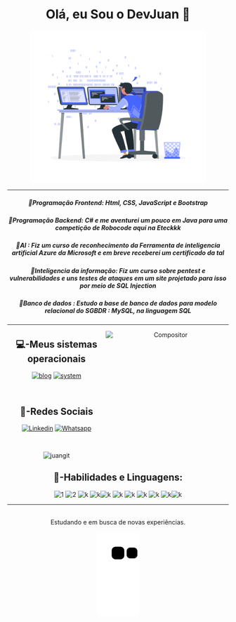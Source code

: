 
 <center>
 
 # Olá, eu Sou o DevJuan 🤙
 <center>
<div>
          <img align="center" alt="Compositor" height="350" width="400"  src="https://raw.githubusercontent.com/DevJuanzok4/Atlas/main/programador.svg" />
          </div>
 </center>
<hr>
<div box-sizing: border-box>
 
##### 🔵Programação Frontend: Html, CSS, JavaScript e Bootstrap
 
##### 🔵Programação Backend: C# e me aventurei um pouco em Java para uma competição de Robocode aqui na Eteckkk
 
##### 🔵AI : Fiz um curso de reconhecimento da Ferramenta de inteligencia artificial Azure da Microsoft e em breve receberei um certificado da tal
 
##### 🔵Inteligencia da informação: Fiz um curso sobre pentest e vulnerabilidades e uns testes de ataques em um site projetado para isso por meio de SQL Injection
 
##### 🔵Banco de dados : Estudo a base de banco de dados para modelo relacional do SGBDR : MySQL, na linguagem SQL
 
</div>
<hr>
<div>
          <img align="right" alt="Compositor" height="300" width="280"  src="https://cdn.discordapp.com/attachments/983160565608362004/1078847325448982645/Atlantis_Logo.png" />
          </div>


## 💻-Meus sistemas operacionais

[![blog](https://img.shields.io/badge/Zorin%20OS-0CC1F3?style=for-the-badge&logo=zorin&logoColor=white)](https://zorin.com/os/download/)  [![system](https://img.shields.io/badge/Kali_Linux-557C94?style=for-the-badge&logo=kali-linux&logoColor=white)](https://www.kali.org/docs/introduction/download-official-kali-linux-images/)

<br>



## 👤-Redes Sociais


[![Linkedin](https://img.shields.io/badge/LinkedIn-0077B5?style=for-the-badge&logo=linkedin&logoColor=white)](https://www.linkedin.com/in/juan-coutinho-288625243/)
[![Whatsapp](https://img.shields.io/badge/Element-0DBD8B?style=for-the-badge&logo=element&logoColor=white)](@devjuanx:matrix.org)

<br>


![juangit](https://github-readme-stats.vercel.app/api?username=DevJuanzok4&show_icons=true&theme=dracula)
 <br>

## 🔌-Habilidades e Linguagens:


![1](https://img.shields.io/badge/C%23-239120?style=for-the-badge&logo=c-sharp&logoColor=white)
![2](https://img.shields.io/badge/Python-3776AB?style=for-the-badge&logo=python&logoColor=white)
![k](https://img.shields.io/badge/PHP-777BB4?style=for-the-badge&logo=php&logoColor=white)
![k](https://img.shields.io/badge/HTML-239120?style=for-the-badge&logo=html5&logoColor=white)![k](https://img.shields.io/badge/CSS-239120?&style=for-the-badge&logo=css3&logoColor=white)
![k](https://img.shields.io/badge/JavaScript-323330?style=for-the-badge&logo=javascript&logoColor=F7DF1E)
![k](https://img.shields.io/badge/HTML5-E34F26?style=for-the-badge&logo=html5&logoColor=white)
![k](https://img.shields.io/badge/Shell_Script-121011?style=for-the-badge&logo=gnu-bash&logoColor=white)
![k](https://img.shields.io/badge/Bootstrap-563D7C?style=for-the-badge&logo=bootstrap&logoColor=white)
![k](https://img.shields.io/badge/MySQL-00000F?style=for-the-badge&logo=mysql&logoColor=white)![k](https://img.shields.io/badge/Microsoft_Azure-0089D6?style=for-the-badge&logo=microsoft-azure&logoColor=white)

<hr>
<br>
Estudando e em busca de novas experiências.

![Snake animation](https://github.com/DevJuanzok4/DevJuanzok4/blob/output/github-contribution-grid-snake.svg)
 
 </center>
